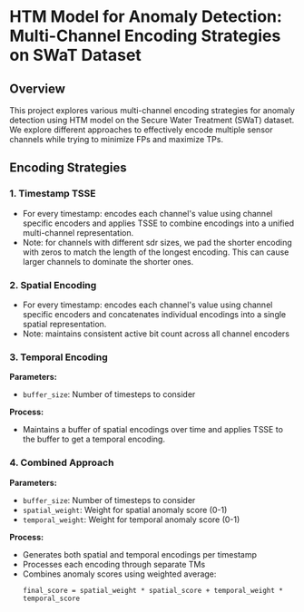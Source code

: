 # HTM Model for Anomaly Detection: Multi-Channel Encoding Strategies on SWaT Dataset

## Overview
This project explores various multi-channel encoding strategies for anomaly detection using HTM model on the Secure Water Treatment (SWaT) dataset. We explore different approaches to effectively encode multiple sensor channels while trying to minimize FPs and maximize TPs.

## Encoding Strategies

### 1. Timestamp TSSE
- For every timestamp: encodes each channel's value using channel specific encoders and applies TSSE to combine encodings into a unified multi-channel representation.
- Note: for channels with different sdr sizes, we pad the shorter encoding with zeros to match the length of the longest encoding. This can cause larger channels to dominate the shorter ones.

### 2. Spatial Encoding
- For every timestamp: encodes each channel's value using channel specific encoders and concatenates individual encodings into a single spatial representation.
- Note: maintains consistent active bit count across all channel encoders

### 3. Temporal Encoding
**Parameters:**
- `buffer_size`: Number of timesteps to consider

**Process:**
- Maintains a buffer of spatial encodings over time and applies TSSE to the buffer to get a temporal encoding.

### 4. Combined Approach
**Parameters:**
- `buffer_size`: Number of timesteps to consider
- `spatial_weight`: Weight for spatial anomaly score (0-1)
- `temporal_weight`: Weight for temporal anomaly score (0-1)

**Process:**
- Generates both spatial and temporal encodings per timestamp
- Processes each encoding through separate TMs
- Combines anomaly scores using weighted average:
  ```
  final_score = spatial_weight * spatial_score + temporal_weight * temporal_score
  ```
